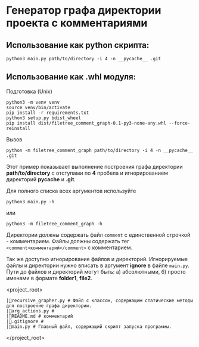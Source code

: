 # Генератор графа директории проекта с комментариями

## Использование как python скрипта:
```shell
python3 main.py path/to/directory -i 4 -n __pycache__ .git
```

## Использование как .whl модуля:

Подготовка (Unix)
```
python3 -m venv venv
source venv/bin/activate
pip install -r requirements.txt
python3 setup.py bdist_wheel
pip install dist/filetree_comment_graph-0.1-py3-none-any.whl --force-reinstall
```

Вызов
```
python -m filetree_comment_graph path/to/directory -i 4 -n __pycache__ .git
```

Этот пример показывает выполнение построения графа директории **path/to/directory** c отступами по **4** пробела и игнорированием директорий **__pycache__** и **.git**.

Для полного списка всех аргументов используйте
```
python3 main.py -h
```
или
```
python3 -m filetree_comment_graph -h
```

Директории должны содержать файл `comment` с единственной строчкой - комментарием.
Файлы должны содержать тег `<comment>комментарий</comment>` с комментарием.

Так же доступно игнорирование файлов и директорий. Игнорируемые файлы и директории нужно вписать в аргумент **ignore** в файле `main.py`. Пути до файлов и директорий могут быть: а) абсолютными, б) просто именами в формате **folder1**, **file2**.

<project_root>
```
|💾recursive_grapher.py # Файл с классом, содержащим статические методы для построение графа директории.
|💾arg_actions.py # 
|💾README.md # комментарий
|💾.gitignore # 
|💾main.py # Главный файл, содержащий скрипт запуска программы.
```
</project_root>